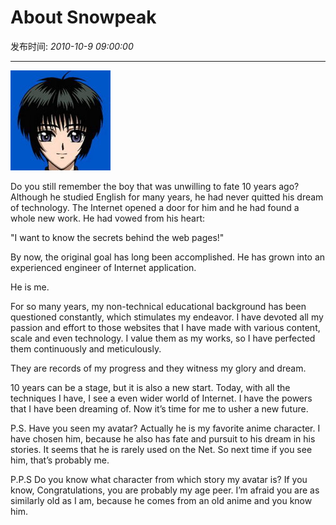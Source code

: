 # About Snowpeak

发布时间: *2010-10-9 09:00:00*

--------------

![](../assets/img/sp_avatar_160x160.jpg)

Do you still remember the boy that was unwilling to fate 10 years ago? Although he studied English for many years, he had never quitted his dream of technology. The Internet opened a door for him and he had found a whole new work. He had vowed from his heart:

"I want to know the secrets behind the web pages!"

By now, the original goal has long been accomplished. He has grown into an experienced engineer of Internet application.

He is me.

For so many years, my non-technical educational background has been questioned constantly, which stimulates my endeavor. I have devoted all my passion and effort to those websites that I have made with various content, scale and even technology. I value them as my works, so I have perfected them continuously and meticulously.

They are records of my progress and they witness my glory and dream.

10 years can be a stage, but it is also a new start. Today, with all the techniques I have, I see a even wider world of Internet. I have the powers that I have been dreaming of. Now it’s time for me to usher a new future.





P.S. Have you seen my avatar? Actually he is my favorite anime character. I have chosen him, because he also has fate and pursuit to his dream in his stories. It seems that he is rarely used on the Net. So next time if you see him, that’s probably me.

P.P.S Do you know what character from which story my avatar is? If you know, Congratulations, you are probably my age peer. I’m afraid you are as similarly old as I am, because he comes from an old anime and you know him.